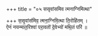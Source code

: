 +++
title = "०५ ससृवांसमिव त्मनाग्निमित्था"

+++
स॒सृ॒वांस॑मिव॒ त्मना॒ग्निमि॒त्था ति॒रोहि॑तम् ।  
ऐनं॑ नयन्मात॒रिश्वा॑ परा॒वतो॑ दे॒वेभ्यो॑ मथि॒तं परि॑ ॥